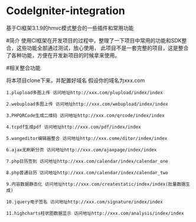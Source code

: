 # CodeIgniter-integration

基于CI框架3.1.9的hmvc模式整合的一些插件和常用功能

#简介
使用CI框架在开发项目的过程中，整理了一下项目中常用的功能和SDK整合，这些功能全部通过测试，放心使用，
此项目不是一套完整的项目，这是整合了各种功能，方便在开发新项目的时候拿来使用。

#相关整合功能

将本项目clone下来，并配置好域名
假设你的域名为xxx.com

	1.plupload多图上传 访问地址http://xxx.com/plupload/index/index

	2.webupload多图上传 访问地址http://xxx.com/webupload/index/index
	
	3.PHPQRCode生成二维码 访问地址http://xxx.com/qrcode/index/index
	
	4.tcpdf生成pdf 访问地址http://xxx.com/pdf/index/index
	
	5.wangeditor编辑器整合 访问地址http://xxx.come/ditor/index/index
	
	6.ajax无刷新分页 访问地址http://xxx.com/ajaxpage/index/index
	
	7.php日历签到 访问地址http://xxx.com/calendar/index/calendar_one
	
	8.php普通日历 访问地址http://xxx.com/calendar/index/calendar_two
	
	9.内容数据静态化 访问地址http://xxx.com/createstatic/index/index(批量数据生成)
	
	10.jquery电子签名 访问地址http://xxx.com/signature/index/index
	
	11.highcharts柱状图数据显示 访问地址http://xxx.com/analysis/index/index
	